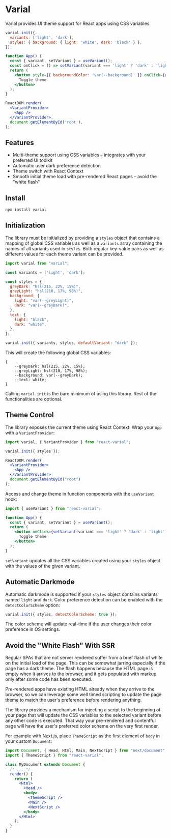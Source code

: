 # Varial

Varial provides UI theme support for React apps using CSS variables.

```jsx
varial.init({
  variants: ['light', 'dark'],
  styles: { background: { light: 'white', dark: 'black' } },
});

function App() {
  const { variant, setVariant } = useVariant();
  const onClick = () => setVariant(variant === 'light' ? 'dark' : 'light');
  return (
    <button style={{ backgroundColor: 'var(--background)' }} onClick={onClick}>
      Toggle theme
    </button>
  );
}

ReactDOM.render(
  <VariantProvider>
    <App />
  </VariantProvider>,
  document.getElementById('root'),
);
```

## Features

* Multi-theme support using CSS variables – integrates with your preferred UI toolkit
* Automatic user dark preference detection
* Theme switch with React Context
* Smooth initial theme load with pre-rendered React pages – avoid the "white flash"

## Install

```sh
npm install varial
```

## Initialization

The library must be initialized by providing a `styles` object that contains a mapping of global CSS variables as well as a `variants` array containing the names of all variants used in `styles`. Both regular key-value pairs as well as different values for each theme variant can be provided.

```jsx
import varial from "varial";

const variants = ['light', 'dark'];

const styles = {
  greyDark: "hsl(215, 22%, 15%)",
  greyLight: "hsl(210, 17%, 98%)",
  background: {
    light: "var(--greyLight)",
    dark: "var(--greyDark)",
  },
  text: {
    light: "black",
    dark: "white",
  },
};

varial.init({ variants, styles, defaultVariant: "dark" });
```

This will create the following global CSS variables:

```
{
    --greyDark: hsl(215, 22%, 15%);
    --greyLight: hsl(210, 17%, 98%);
    --background: var(--greyDark);
    --text: white;
}
```

Calling `varial.init` is the bare minimum of using this library. Rest of the functionalities are optional.

## Theme Control

The library exposes the current theme using React Context. Wrap your `App` with a `VariantProvider`:

```jsx
import varial, { VariantProvider } from "react-varial";

varial.init({ styles });

ReactDOM.render(
  <VariantProvider>
    <App />
  </VariantProvider>
  document.getElementById("root")
);
```

Access and change theme in function components with the `useVariant` hook:

```jsx
import { useVariant } from "react-varial";

function App() {
  const { variant, setVariant } = useVariant();
  return (
    <button onClick={setVariant(variant === 'light' ? 'dark' : 'light')}>
      Toggle theme
    </button>
  );
}
```

`setVariant` updates all the CSS variables created using your `styles` object with the values of the given variant.

## Automatic Darkmode

Automatic darkmode is supported if your `styles` object contains variants named `light` and `dark`. Color preference detection can be enabled with the `detectColorScheme` option:

```javascript
varial.init({ styles, detectColorScheme: true });
```

The color scheme will update real-time if the user changes their color preference in OS settings.

## Avoid the "White Flash" With SSR

Regular SPAs that are not server rendered suffer from a brief flash of white on the initial load of the page. This can be somewhat jarring especially if the page has a dark theme. The flash happens because the HTML page is empty when it arrives to the browser, and it gets populated with markup only after some code has been executed.

Pre-rendered apps have existing HTML already when they arrive to the browser, so we can leverage some well timed scripting to update the page theme to match the user's preference before rendering anything.

The library provides a mechanism for injecting a script to the beginning of your page that will update the CSS variables to the selected variant before any other code is executed. That way your pre-rendered and contentful page will have the user's preferred color scheme on the very first render.

For example with Next.js, place `ThemeScript` as the first element of `body` in your custom `Document`:

```jsx
import Document, { Head, Html, Main, NextScript } from "next/document";
import { ThemeScript } from "react-varial";

class MyDocument extends Document {
  /* ... */
  render() {
    return (
      <Html>
        <Head />
        <body>
          <ThemeScript />
          <Main />
          <NextScript />
        </body>
      </Html>
    );
  }
}
```
